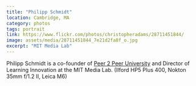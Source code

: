 ```yaml
---
title: "Philipp Schmidt"
location: Cambridge, MA
category: photos
tags: portrait
link: https://www.flickr.com/photos/christopheradams/28711451844/
image: assets/media/28711451844_7e21d2fa8f_o.jpg
excerpt: "MIT Media Lab"
---
```


Philipp Schmidt is a co-founder of [Peer 2 Peer University] and Director of
Learning Innovation at the MIT Media Lab. (Ilford HP5 Plus 400, Nokton 35mm
f/1.2 II, Leica M6)

[Peer 2 Peer University]: http://p2pu.org/
